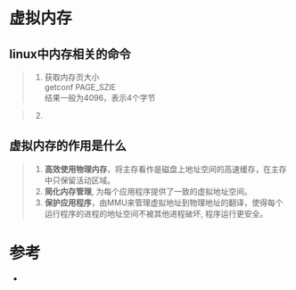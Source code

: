 
# 虚拟内存

## linux中内存相关的命令
>1. 获取内存页大小
<br> getconf PAGE_SZIE
<br> 结果一般为4096，表示4个字节

>2. 


## 虚拟内存的作用是什么
> 1. **高效使用物理内存**，将主存看作是磁盘上地址空间的高速缓存，在主存中只保留活动区域。
> 2. **简化内存管理**, 为每个应用程序提供了一致的虚拟地址空间。
> 3. **保护应用程序**，由MMU来管理虚拟地址到物理地址的翻译，使得每个运行程序的进程的地址空间不被其他进程破坏, 程序运行更安全。



# 参考
- []()